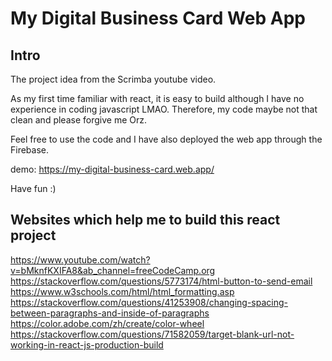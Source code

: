 # My Digital Business Card Web App

## Intro
The project idea from the Scrimba youtube video.

As my first time familiar with react, it is easy to build although I have no experience in coding javascript LMAO. Therefore, my code maybe not that clean and please forgive me Orz.

Feel free to use the code and I have also deployed the web app through the Firebase.

demo:
https://my-digital-business-card.web.app/

Have fun :)

## Websites which help me to build this react project
https://www.youtube.com/watch?v=bMknfKXIFA8&ab_channel=freeCodeCamp.org
https://stackoverflow.com/questions/5773174/html-button-to-send-email
https://www.w3schools.com/html/html_formatting.asp
https://stackoverflow.com/questions/41253908/changing-spacing-between-paragraphs-and-inside-of-paragraphs
https://color.adobe.com/zh/create/color-wheel
https://stackoverflow.com/questions/71582059/target-blank-url-not-working-in-react-js-production-build
